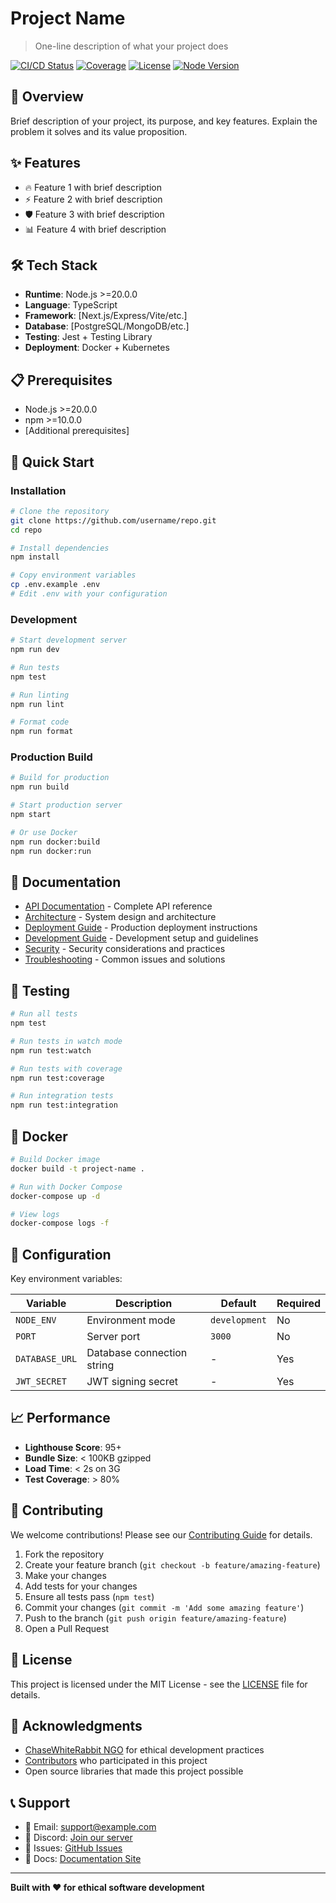# Project Name

> One-line description of what your project does

[![CI/CD Status](https://img.shields.io/github/workflow/status/username/repo/CI)](https://github.com/username/repo/actions)
[![Coverage](https://img.shields.io/codecov/c/github/username/repo)](https://codecov.io/gh/username/repo)
[![License](https://img.shields.io/github/license/username/repo)](LICENSE)
[![Node Version](https://img.shields.io/node/v/package-name)](package.json)

## 🚀 Overview

Brief description of your project, its purpose, and key features. Explain the problem it solves and its value proposition.

## ✨ Features

- 🔥 Feature 1 with brief description
- ⚡ Feature 2 with brief description  
- 🛡️ Feature 3 with brief description
- 📊 Feature 4 with brief description

## 🛠 Tech Stack

- **Runtime**: Node.js >=20.0.0
- **Language**: TypeScript
- **Framework**: [Next.js/Express/Vite/etc.]
- **Database**: [PostgreSQL/MongoDB/etc.]
- **Testing**: Jest + Testing Library
- **Deployment**: Docker + Kubernetes

## 📋 Prerequisites

- Node.js >=20.0.0
- npm >=10.0.0
- [Additional prerequisites]

## 🚀 Quick Start

### Installation

```bash
# Clone the repository
git clone https://github.com/username/repo.git
cd repo

# Install dependencies
npm install

# Copy environment variables
cp .env.example .env
# Edit .env with your configuration
```

### Development

```bash
# Start development server
npm run dev

# Run tests
npm test

# Run linting
npm run lint

# Format code
npm run format
```

### Production Build

```bash
# Build for production
npm run build

# Start production server
npm start

# Or use Docker
npm run docker:build
npm run docker:run
```

## 📖 Documentation

- [API Documentation](docs/API.md) - Complete API reference
- [Architecture](docs/ARCHITECTURE.md) - System design and architecture
- [Deployment Guide](docs/DEPLOYMENT.md) - Production deployment instructions
- [Development Guide](docs/DEVELOPMENT.md) - Development setup and guidelines
- [Security](docs/SECURITY.md) - Security considerations and practices
- [Troubleshooting](docs/TROUBLESHOOTING.md) - Common issues and solutions

## 🧪 Testing

```bash
# Run all tests
npm test

# Run tests in watch mode
npm run test:watch

# Run tests with coverage
npm run test:coverage

# Run integration tests
npm run test:integration
```

## 🐳 Docker

```bash
# Build Docker image
docker build -t project-name .

# Run with Docker Compose
docker-compose up -d

# View logs
docker-compose logs -f
```

## 🔧 Configuration

Key environment variables:

| Variable | Description | Default | Required |
|----------|-------------|---------|----------|
| `NODE_ENV` | Environment mode | `development` | No |
| `PORT` | Server port | `3000` | No |
| `DATABASE_URL` | Database connection string | - | Yes |
| `JWT_SECRET` | JWT signing secret | - | Yes |

## 📈 Performance

- **Lighthouse Score**: 95+
- **Bundle Size**: < 100KB gzipped
- **Load Time**: < 2s on 3G
- **Test Coverage**: > 80%

## 🤝 Contributing

We welcome contributions! Please see our [Contributing Guide](CONTRIBUTING.md) for details.

1. Fork the repository
2. Create your feature branch (`git checkout -b feature/amazing-feature`)
3. Make your changes
4. Add tests for your changes
5. Ensure all tests pass (`npm test`)
6. Commit your changes (`git commit -m 'Add some amazing feature'`)
7. Push to the branch (`git push origin feature/amazing-feature`)
8. Open a Pull Request

## 📝 License

This project is licensed under the MIT License - see the [LICENSE](LICENSE) file for details.

## 🙏 Acknowledgments

- [ChaseWhiteRabbit NGO](https://example.com) for ethical development practices
- [Contributors](https://github.com/username/repo/contributors) who participated in this project
- Open source libraries that made this project possible

## 📞 Support

- 📧 Email: support@example.com
- 💬 Discord: [Join our server](https://discord.gg/example)
- 🐛 Issues: [GitHub Issues](https://github.com/username/repo/issues)
- 📖 Docs: [Documentation Site](https://docs.example.com)

---

**Built with ❤️ for ethical software development**
